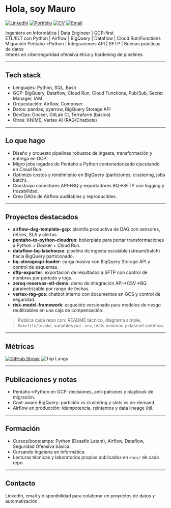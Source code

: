 
# Hola, soy Mauro

[![LinkedIn](https://img.shields.io/badge/LinkedIn-Perfil-blue)](https://www.linkedin.com/in/mauro-rivera-salinas/)
[![Portfolio](https://img.shields.io/badge/Portfolio-Web-lightgrey)](https://tu-url)
[![CV](https://img.shields.io/badge/CV-PDF-green)](https://tu-url)
[![Email](https://img.shields.io/badge/Email-contacto-red)](maauro.rs@gmail.com)

Ingeniero en Informática | Data Engineer | GCP-first  
ETL/ELT con Python | Airflow | BigQuery | Dataflow | Cloud Run/Functions  
Migración Pentaho→Python | Integraciones API | SFTP | Buenas prácticas de datos  
Interés en ciberseguridad ofensiva ética y hardening de pipelines

---

## Tech stack
- Lenguajes: Python, SQL, Bash
- GCP: BigQuery, Dataflow, Cloud Run, Cloud Functions, Pub/Sub, Secret Manager, IAM
- Orquestación: Airflow, Composer
- Datos: pandas, pyarrow, BigQuery Storage API
- DevOps: Docker, GitLab CI, Terraform (básico)
- Otros: KNIME, Vertex AI (RAG/Chatbots)

---

## Lo que hago
- Diseño y orquesto pipelines robustos de ingesta, transformación y entrega en GCP.
- Migro jobs legados de Pentaho a Python contenedorizado ejecutando en Cloud Run.
- Optimizo costos y rendimiento en BigQuery (particiones, clustering, jobs batch).
- Construyo conectores API→BQ y exportadores BQ→SFTP con logging y trazabilidad.
- Creo DAGs de Airflow auditables y reproducibles.

---

## Proyectos destacados
- **airflow-dag-template-gcp**: plantilla productiva de DAG con sensores, retries, SLA y alertas.
- **pentaho-to-python-cloudrun**: boilerplate para portar transformaciones a Python + Docker + Cloud Run.
- **dataflow-bq-lakehouse**: pipeline de ingesta escalable (stream/batch) hacia BigQuery particionado.
- **bq-storageapi-loader**: carga masiva con BigQuery Storage API y control de esquemas.
- **sftp-exporter**: exportación de resultados a SFTP con control de nombres por período y logs.
- **zeroq-reservas-etl-demo**: demo de integración API→CSV→BQ parametrizable por rango de fechas.
- **vertex-rag-gcs**: chatbot interno con documentos en GCS y control de seguridad.
- **risk-model-framework**: esqueleto versionado para modelos de riesgo reutilizables en una caja de compensación.

> Publica cada repo con: README técnico, diagrama simple, `Makefile`/`invoke`, variables por `.env`, tests mínimos y dataset sintético.

---

## Métricas
[![GitHub Streak](https://streak-stats.demolab.com?user=maaurors&hide_border=true&border_radius=6&locale=es&short_numbers=true&date_format=M%20j%5B%2C%20Y%5D)](https://git.io/streak-stats)
![Top Langs](https://github-readme-stats.vercel.app/api/top-langs/?username=anuraghazra&layout=compact)

---

## Publicaciones y notas
- Pentaho→Python en GCP: decisiones, anti-patrones y playbook de migración.
- Cost-aware BigQuery: partición vs clustering y slots vs on-demand.
- Airflow en producción: idempotencia, reintentos y data lineage útil.

---

## Formación
- Cursos/bootcamps: Python (Desafío Latam), Airflow, Dataflow, Seguridad Ofensiva básica.
- Cursando Ingeieria en Informática.
- Lecturas técnicas y laboratorios propios publicados en `docs/` de cada repo.

---

## Contacto
LinkedIn, email y disponibilidad para colaborar en proyectos de datos y automatización.
